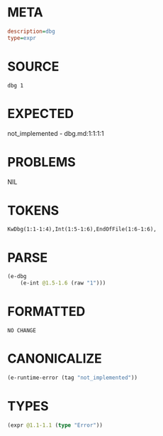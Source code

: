 # META
~~~ini
description=dbg
type=expr
~~~
# SOURCE
~~~roc
dbg 1
~~~
# EXPECTED
not_implemented - dbg.md:1:1:1:1
# PROBLEMS
NIL
# TOKENS
~~~zig
KwDbg(1:1-1:4),Int(1:5-1:6),EndOfFile(1:6-1:6),
~~~
# PARSE
~~~clojure
(e-dbg
	(e-int @1.5-1.6 (raw "1")))
~~~
# FORMATTED
~~~roc
NO CHANGE
~~~
# CANONICALIZE
~~~clojure
(e-runtime-error (tag "not_implemented"))
~~~
# TYPES
~~~clojure
(expr @1.1-1.1 (type "Error"))
~~~
